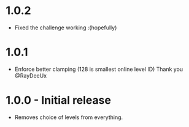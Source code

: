 # 1.0.2
- Fixed the challenge working :(hopefully)
# 1.0.1 
- Enforce better clamping (128 is smallest online level ID) Thank you @RayDeeUx
# 1.0.0 - Initial release
- Removes choice of levels from everything.

